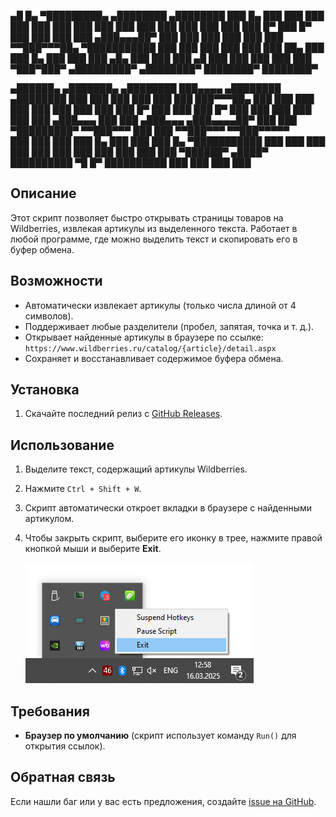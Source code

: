 <p>
▄█     █▄  ▀█████████▄          ▄████████  ▄████████ ███    █▄         
███     ███   ███    ███        ███    ███ ███    ███ ███    ███        
███     ███   ███    ███        ███    █▀  ███    █▀  ███    ███        
███     ███  ▄███▄▄▄██▀         ███        ███        ███    ███        
███     ███ ▀▀███▀▀▀██▄       ▀███████████ ███        ███    ███        
███     ███   ███    ██▄               ███ ███    █▄  ███    ███        
███ ▄█▄ ███   ███    ███         ▄█    ███ ███    ███ ███    ███        
▀███▀███▀  ▄█████████▀        ▄████████▀  ████████▀  ████████▀

▄██████▄     ▄███████▄    ▄████████ ███▄▄▄▄      ▄████████    ▄████████
███    ███   ███    ███   ███    ███ ███▀▀▀██▄   ███    ███   ███    ███
███    ███   ███    ███   ███    █▀  ███   ███   ███    █▀    ███    ███
███    ███   ███    ███  ▄███▄▄▄     ███   ███  ▄███▄▄▄      ▄███▄▄▄▄██▀
███    ███ ▀█████████▀  ▀▀███▀▀▀     ███   ███ ▀▀███▀▀▀     ▀▀███▀▀▀▀▀  
███    ███   ███          ███    █▄  ███   ███   ███    █▄  ▀███████████
███    ███   ███          ███    ███ ███   ███   ███    ███   ███    ███
▀██████▀   ▄████▀        ██████████  ▀█   █▀    ██████████   ███    ███
███    ███
</p>

## Описание

Этот скрипт позволяет быстро открывать страницы товаров на Wildberries, извлекая артикулы из выделенного текста. Работает в любой программе, где можно выделить текст и скопировать его в буфер обмена.

## Возможности

- Автоматически извлекает артикулы (только числа длиной от 4 символов).
- Поддерживает любые разделители (пробел, запятая, точка и т. д.).
- Открывает найденные артикулы в браузере по ссылке:  
  `https://www.wildberries.ru/catalog/{article}/detail.aspx`
- Сохраняет и восстанавливает содержимое буфера обмена.

## Установка

1. Скачайте последний релиз с [GitHub Releases](https://github.com/SheerGeyser/wb_scu_opener/releases).

## Использование

1. Выделите текст, содержащий артикулы Wildberries.
2. Нажмите `Ctrl + Shift + W`.
3. Скрипт автоматически откроет вкладки в браузере с найденными артикулом.
4. Чтобы закрыть скрипт, выберите его иконку в трее, нажмите правой кнопкой мыши и выберите **Exit**.

   ![img.png](image/img.png)
## Требования

- **Браузер по умолчанию** (скрипт использует команду `Run()` для открытия ссылок).

## Обратная связь

Если нашли баг или у вас есть предложения, создайте [issue на GitHub](https://github.com/SheerGeyser/wb_scu_opener/issues).  
